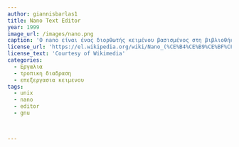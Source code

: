```yaml
---
author: giannisbarlas1
title: Nano Text Editor
year: 1999 
image_url: /images/nano.png
caption: 'Ο nano είναι ένας διορθωτής κειμένου βασισμένος στη βιβλιοθήκη curses για συστήματα Unix.Ο nano αρχικά δημιουργήθηκε το 1999 με το όνομα TIP (TIP isn't Pico), από τον Chris Allegretta. Σκοπός του ήταν να κατασκευαστεί μια εναλλακτική λύση ελεύθερου λογισμικού για τον Pico, αφού ούτε αυτός ούτε ο Pine διανέμονταν με κάποια άδεια ελεύθερου λογισμικού.'
license_url: 'https://el.wikipedia.org/wiki/Nano_(%CE%B4%CE%B9%CE%BF%CF%81%CE%B8%CF%89%CF%84%CE%AE%CF%82)'
license_text: 'Courtesy of Wikimedia'                                                          
categories:
  - Εργαλια
  - τροπικη διαδραση
  - επεξεργασια κειμενου
tags:
  - unix
  - nano
  - editor
  - gnu


  
---
```

